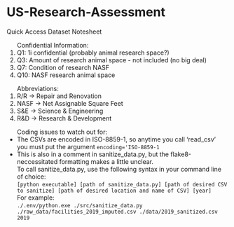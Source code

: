 # US-Research-Assessment
Quick Access Dataset Notesheet
<ol>
Confidential Information:
<li>Q1: 1i confidential (probably animal research space?)</li>
<li>Q3: Amount of research animal space - not included (no big deal)</li>
<li>Q7: Condition of research NASF</li>
<li>Q10: NASF research animal space</li>
</ol>
<ol>
Abbreviations:
<li>R/R -> Repair and Renovation</li>
<li>NASF -> Net Assignable Square Feet</li>
<li>S&E -> Science & Engineering</li>
<li>R&D -> Research & Development</li>
</ol>
<ul>
Coding issues to watch out for:
<li>The CSVs are encoded in ISO-8859-1, so anytime you call ‘read_csv’ you must put the argument <code>encoding='ISO-8859-1</code></li>
<li>This is also in a comment in sanitize_data.py, but the flake8-neccessitated formatting makes a little unclear.<br />
To call sanitize_data.py, use the following syntax in your command line of choice:<br />
<code>[python executable] [path of sanitize_data.py] [path of desired CSV to sanitize] [path of desired location and name of CSV] [year]</code><br />
For example:<br />
<code>./.env/python.exe ./src/sanitize_data.py ./raw_data/facilities_2019_imputed.csv ./data/2019_sanitized.csv 2019</code></li>
</ul>
